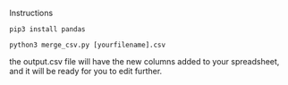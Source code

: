 Instructions

```pip3 install pandas```

```python3 merge_csv.py [yourfilename].csv```

the output.csv file will have the new columns added to your spreadsheet, and it will be ready for you to edit further.


